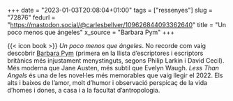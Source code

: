 +++
date = "2023-01-03T20:08:04+01:00"
tags = ["ressenyes"]
slug = "72876"
fedurl = "https://mastodon.social/@carlesbellver/109626844093362640"
title = "Un poco menos que ángeles"
x_source = "Barbara Pym"
+++

{{< icon book >}} *Un poco menos que ángeles*. No recorde com vaig descobrir [Barbara Pym](https://en.wikipedia.org/wiki/Barbara_Pym) (primera en la llista d’escriptores i escriptors britànics més injustament menystinguts, segons Philip Larkin i David Cecil). Més moderna que Jane Austen, més subtil que Evelyn Waugh. *Less Than Angels* és una de les novel·les més memorables que vaig llegir el 2022. Els alts i baixos de l’amor, molt d’humor i observació perspicaç de la vida d’homes i dones, a casa i a la facultat d’antropologia.
